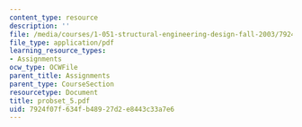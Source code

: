 ```yaml
---
content_type: resource
description: ''
file: /media/courses/1-051-structural-engineering-design-fall-2003/7924f07f634fb48927d2e8443c33a7e6_probset_5.pdf
file_type: application/pdf
learning_resource_types:
- Assignments
ocw_type: OCWFile
parent_title: Assignments
parent_type: CourseSection
resourcetype: Document
title: probset_5.pdf
uid: 7924f07f-634f-b489-27d2-e8443c33a7e6
---
```

